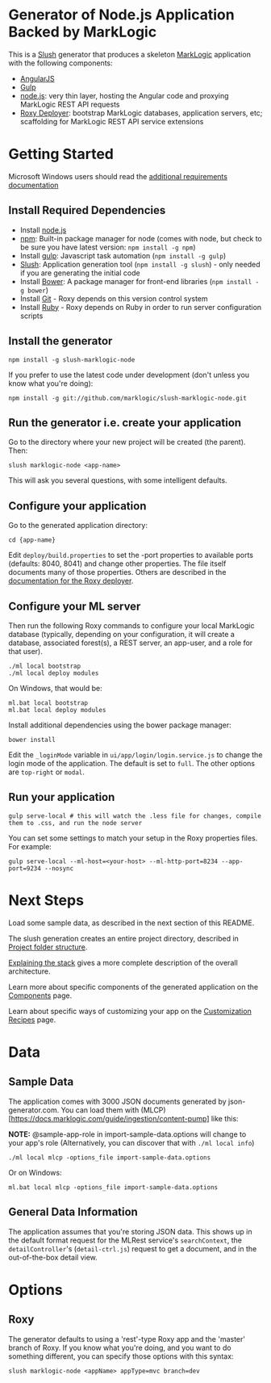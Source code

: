# Generator of Node.js Application Backed by MarkLogic

This is a [Slush](http://slushjs.github.io/) generator that produces a skeleton
[MarkLogic](http://www.marklogic.com/) application with the following
components:

- [AngularJS](https://angularjs.org/)
- [Gulp](http://gulpjs.com/)
- [node.js](http://nodejs.org/): very thin layer, hosting the Angular code and proxying MarkLogic REST API requests
- [Roxy Deployer](https://github.com/marklogic/roxy): bootstrap MarkLogic databases, application servers, etc; scaffolding for MarkLogic REST API service extensions

# Getting Started

Microsoft Windows users should read the [additional requirements documentation](WINDOWS.mdown)
## Install Required Dependencies

- Install [node.js](https://nodejs.org/en/download/)
- [npm](https://www.npmjs.com/): Built-in package manager for node (comes with
  node, but check to be sure you have latest version: `npm install -g npm`)
- Install [gulp](http://gulpjs.com/): Javascript task automation (`npm install -g
  gulp`)
- [Slush](http://slushjs.github.io/): Application generation tool (`npm install
  -g slush`) - only needed if you are generating the initial code
- Install [Bower](http://bower.io/): A package manager for front-end libraries (`npm
  install -g bower`)
- Install [Git](https://git-scm.com/) - Roxy depends on this version control system
- Install [Ruby](https://www.ruby-lang.org/en/documentation/installation/) - Roxy
  depends on Ruby in order to run server configuration scripts

## Install the generator

    npm install -g slush-marklogic-node

If you prefer to use the latest code under development (don't unless you know what you're doing):

    npm install -g git://github.com/marklogic/slush-marklogic-node.git

## Run the generator i.e. create your application

Go to the directory where your new project will be created (the parent). Then:

    slush marklogic-node <app-name>

This will ask you several questions, with some intelligent defaults.

## Configure your application

Go to the generated application directory:

    cd {app-name}

Edit `deploy/build.properties` to set the -port properties to available ports
(defaults: 8040, 8041) and change other properties. The file itself documents
many of those properties. Others are described in the [documentation for the
Roxy deployer](https://github.com/marklogic/roxy). 

## Configure your ML server

Then run the following Roxy commands to configure your local MarkLogic database (typically, depending on
your configuration, it will create a database, associated forest(s), a REST
server, an app-user, and a role for that user).

    ./ml local bootstrap
    ./ml local deploy modules

On Windows, that would be:

    ml.bat local bootstrap
    ml.bat local deploy modules

Install additional dependencies using the bower package manager:

    bower install

Edit the `_loginMode` variable in `ui/app/login/login.service.js` to change the login mode of the application. The default is set to `full`. The other options are `top-right` or `modal`.

## Run your application

    gulp serve-local # this will watch the .less file for changes, compile them to .css, and run the node server

You can set some settings to match your setup in the Roxy properties files. For example:

    gulp serve-local --ml-host=<your-host> --ml-http-port=8234 --app-port=9234 --nosync

# Next Steps

Load some sample data, as described in the next section of this README.

The slush generation creates an entire project directory, described in
[Project folder structure](https://github.com/marklogic/slush-marklogic-node/wiki/Project-folder-structure).

[Explaining the
stack](https://github.com/marklogic/slush-marklogic-node/wiki/Explaining-the-stack)
gives a more complete description of the overall architecture.

Learn more about specific components of the generated application on the
[Components](https://github.com/marklogic/slush-marklogic-node/wiki/Components) page.

Learn about specific ways of customizing your app on the [Customization
Recipes](https://github.com/marklogic/slush-marklogic-node/wiki/Customization-recipes)
page.

# Data

## Sample Data

The application comes with 3000 JSON documents generated by json-generator.com.
You can load them with
(MLCP)[https://docs.marklogic.com/guide/ingestion/content-pump] like this:

**NOTE:** @sample-app-role in import-sample-data.options will change to your app's role
(Alternatively, you can discover that with `./ml local info`)

    ./ml local mlcp -options_file import-sample-data.options

Or on Windows:

    ml.bat local mlcp -options_file import-sample-data.options

## General Data Information

The application assumes that you're storing JSON data. This shows up in the
default format request for the MLRest service's `searchContext`, the
`detailController`'s (`detail-ctrl.js`) request to get a document, and in the
out-of-the-box detail view.

# Options

## Roxy

The generator defaults to using a 'rest'-type Roxy app and the 'master' branch
of Roxy. If you know what you're doing, and you want to do something different,
you can specify those options with this syntax:

    slush marklogic-node <appName> appType=mvc branch=dev

